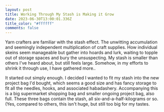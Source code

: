 ```yaml
---
layout: post
title: Working Through My Stash is Making it Grow
date: 2023-06-30T13:00:01.336Z
title_color: "#ffffff"
comments: false
---
```

Yarn crafters are familiar with the stash effect. The unwitting accumulation and seemingly independent multiplication of craft supplies. How individual skeins seem manageable but gather into hoards and lurk, waiting to topple out of storage spaces and bury the unsuspecting. My stash is smaller than others I've heard about, but still feels large. Somehow, in my efforts to shrink it through use, I have gathered more..

I﻿t started out simply enough. I decided I wanted to fit my stash into the new project bag I'd bought, which seems a good size and has fancy storage to fit all the needles, hooks, and associated habadashery. Accompanying this is a big supermarket shopping bag and smaller ongoing project bag, also full. These three bags contain the stash, all six-and-a-half-kilograms or so. (Yes, compared to others, this isn't huge, but still too big for my tastes.